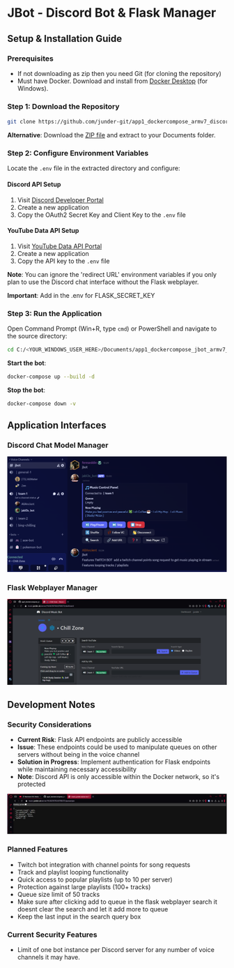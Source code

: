 # JBot - Discord Bot & Flask Manager

## Setup & Installation Guide

### Prerequisites
- If not downloading as zip then you need Git (for cloning the repository) 
- Must have Docker. Download and install from [Docker Desktop](https://www.docker.com/products/docker-desktop/) (for Windows).  
  
### Step 1: Download the Repository
```bash
git clone https://github.com/junder-git/app1_dockercompose_armv7_discordbot_flaskmanager.git
```
**Alternative**: Download the [ZIP file](https://github.com/junder-git/app1_dockercompose_armv7_discordbot_flaskmanager/archive/refs/heads/main.zip) and extract to your Documents folder.

### Step 2: Configure Environment Variables
Locate the `.env` file in the extracted directory and configure:

#### Discord API Setup
1. Visit [Discord Developer Portal](https://discord.com/developers)
2. Create a new application
3. Copy the OAuth2 Secret Key and Client Key to the `.env` file

#### YouTube Data API Setup
1. Visit [YouTube Data API Portal](https://developers.google.com/youtube/v3)
2. Create a new application
3. Copy the API key to the `.env` file

**Note**: You can ignore the 'redirect URL' environment variables if you only plan to use the Discord chat interface without the Flask webplayer.

**Important**: Add in the .env for FLASK_SECRET_KEY    
  
### Step 3: Run the Application
Open Command Prompt (Win+R, type `cmd`) or PowerShell and navigate to the source directory:

```bash
cd C:/<YOUR_WINDOWS_USER_HERE>/Documents/app1_dockercompose_jbot_armv7_discordbot_flaskmanager/source
```

**Start the bot**:
```bash
docker-compose up --build -d
```

**Stop the bot**:
```bash
docker-compose down -v
```

## Application Interfaces

### Discord Chat Model Manager
![Discord Chat Interface](source/READMEresources/discord_chat_model_example.png)

### Flask Webplayer Manager
![Flask Webplayer Interface](source/READMEresources/flask_webapp_example.png)

## Development Notes

### Security Considerations
- **Current Risk**: Flask API endpoints are publicly accessible
- **Issue**: These endpoints could be used to manipulate queues on other servers without being in the voice channel
- **Solution in Progress**: Implement authentication for Flask endpoints while maintaining necessary accessibility
- **Note**: Discord API is only accessible within the Docker network, so it's protected

![Flask Endpoints](source/READMEresources/flask_endpoints.png)

### Planned Features
- Twitch bot integration with channel points for song requests
- Track and playlist looping functionality
- Quick access to popular playlists (up to 10 per server)
- Protection against large playlists (100+ tracks)
- Queue size limit of 50 tracks  
- Make sure after clicking add to queue in the flask webplayer search it doesnt clear the search and let it add more to queue  
- Keep the last input in the search query box  
    
### Current Security Features
- Limit of one bot instance per Discord server for any number of voice channels it may have.  
